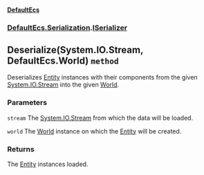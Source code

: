 #### [DefaultEcs](./DefaultEcs.md 'DefaultEcs')
### [DefaultEcs.Serialization](./DefaultEcs.md#DefaultEcs-Serialization 'DefaultEcs.Serialization').[ISerializer](./DefaultEcs-Serialization-ISerializer.md 'DefaultEcs.Serialization.ISerializer')
## Deserialize(System.IO.Stream, DefaultEcs.World) `method`
Deserializes [Entity](./DefaultEcs-Entity.md 'DefaultEcs.Entity') instances with their components from the given [System.IO.Stream](https://docs.microsoft.com/en-us/dotnet/api/System.IO.Stream 'System.IO.Stream') into the given [World](./DefaultEcs-World.md 'DefaultEcs.World').
### Parameters

<a name='DefaultEcs-Serialization-ISerializer-Deserialize(System-IO-Stream-_DefaultEcs-World)-stream'></a>
`stream`
The [System.IO.Stream](https://docs.microsoft.com/en-us/dotnet/api/System.IO.Stream 'System.IO.Stream') from which the data will be loaded.

<a name='DefaultEcs-Serialization-ISerializer-Deserialize(System-IO-Stream-_DefaultEcs-World)-world'></a>
`world`
The [World](./DefaultEcs-World.md 'DefaultEcs.World') instance on which the [Entity](./DefaultEcs-Entity.md 'DefaultEcs.Entity') will be created.
### Returns
The [Entity](./DefaultEcs-Entity.md 'DefaultEcs.Entity') instances loaded.
